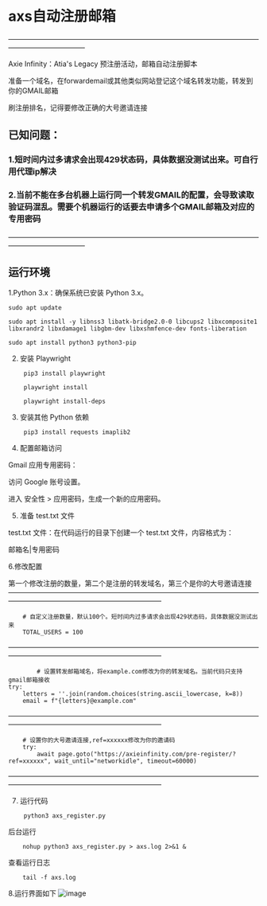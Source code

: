 # axs自动注册邮箱
———————————————————————————————————————————————

Axie Infinity：Atia's Legacy 预注册活动，邮箱自动注册脚本

准备一个域名，在forwardemail或其他类似网站登记这个域名转发功能，转发到你的GMAIL邮箱

刷注册排名，记得要修改正确的大号邀请连接

## 已知问题：

### 1.短时间内过多请求会出现429状态码，具体数据没测试出来。可自行用代理ip解决

### 2.当前不能在多台机器上运行同一个转发GMAIL的配置，会导致读取验证码混乱。需要个机器运行的话要去申请多个GMAIL邮箱及对应的专用密码

———————————————————————————————————————————————

## 运行环境

1.Python 3.x：确保系统已安装 Python 3.x。

    sudo apt update

    sudo apt install -y libnss3 libatk-bridge2.0-0 libcups2 libxcomposite1 libxrandr2 libxdamage1 libgbm-dev libxshmfence-dev fonts-liberation

    sudo apt install python3 python3-pip

2. 安装 Playwright

        pip3 install playwright

        playwright install

        playwright install-deps

3. 安装其他 Python 依赖

        pip3 install requests imaplib2
   
4. 配置邮箱访问
   
Gmail 应用专用密码：

访问 Google 账号设置。

进入 安全性 > 应用密码，生成一个新的应用密码。


5. 准备 test.txt 文件
   
test.txt 文件：在代码运行的目录下创建一个 test.txt 文件，内容格式为：

邮箱名|专用密码

6.修改配置

第一个修改注册的数量，第二个是注册的转发域名，第三个是你的大号邀请连接
——————————————————————————————————————————————————————————

        # 自定义注册数量，默认100个。短时间内过多请求会出现429状态码，具体数据没测试出来
        TOTAL_USERS = 100
——————————————————————————————————————————————————————————

            # 设置转发邮箱域名，将example.com修改为你的转发域名。当前代码只支持gmail邮箱接收
    try:
        letters = ''.join(random.choices(string.ascii_lowercase, k=8))
        email = f"{letters}@example.com"
——————————————————————————————————————————————————————————

        # 设置你的大号邀请连接,ref=xxxxxx修改为你的邀请码
        try:
            await page.goto("https://axieinfinity.com/pre-register/?ref=xxxxxx", wait_until="networkidle", timeout=60000)

——————————————————————————————————————————————————————————

7. 运行代码
 
        python3 axs_register.py

后台运行

        nohup python3 axs_register.py > axs.log 2>&1 &

查看运行日志

        tail -f axs.log

8.运行界面如下
![image](https://github.com/user-attachments/assets/887e42ba-ed01-44a3-9245-11ea288540c0)


